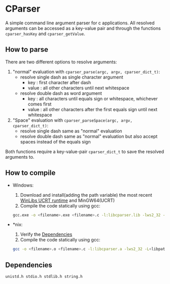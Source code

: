 # CParser

A simple command line argument parser for c applications.
All resolved arguments can be accessed as a key-value pair and through the functions `cparser_hasKey` and `cparser_getValue`.

## How to parse

There are two different options to resolve arguments:

1. "normal" evaluation with `cparser_parse(argc, argv, cparser_dict_t)`:
    * resolve single dash as single character argument
        * key : first character after dash
        * value : all other characters until next whitespace
    * resolve double dash as word argument
        * key : all characters until equals sign or whitespace, whichever comes first
        * value : all other characters after the first equals sign until next whitespace
1. "Space" evaluation with `cparser_parseSpace(argc, argv, cparser_dict_t)`:
    * resolve single dash same as "normal" evaluation
    * resolve double dash same as "normal" evaluation but also accept spaces instead of the equals sign

Both functions require a key-value-pair `cparser_dict_t` to save the resolved arguments to.

## How to compile

* Windows:
    1. Download and install(adding the path variable) the most recent [WinLibs UCRT runtime](https://winlibs.com) and MinGW64(UCRT)
    1. Compile the code statically using gcc:

     ```bash
     gcc.exe -o <filename>.exe <filename>.c -l:libcparser.lib -lws2_32 -L<libpath> -I<libpath>
     ```

* *nix:

    1. Verify the [Dependencies](#dependencies)
    1. Compile the code statically using gcc:

     ```bash
     gcc -o <filename>.o <filename>.c -l:libcparser.a -lws2_32 -L<libpath> -I<libpath>
     ```

## Dependencies

```bash
unistd.h stdio.h stdlib.h string.h
```
